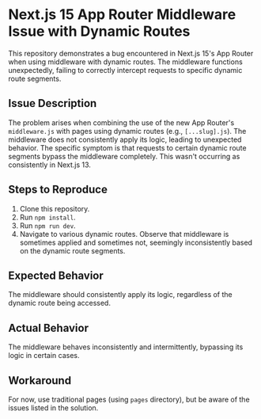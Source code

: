 # Next.js 15 App Router Middleware Issue with Dynamic Routes

This repository demonstrates a bug encountered in Next.js 15's App Router when using middleware with dynamic routes.  The middleware functions unexpectedly, failing to correctly intercept requests to specific dynamic route segments.

## Issue Description

The problem arises when combining the use of the new App Router's `middleware.js` with pages using dynamic routes (e.g., `[...slug].js`). The middleware does not consistently apply its logic, leading to unexpected behavior.  The specific symptom is that requests to certain dynamic route segments bypass the middleware completely. This wasn't occurring as consistently in Next.js 13.

## Steps to Reproduce

1. Clone this repository.
2. Run `npm install`.
3. Run `npm run dev`.
4. Navigate to various dynamic routes.  Observe that middleware is sometimes applied and sometimes not, seemingly inconsistently based on the dynamic route segments.

## Expected Behavior

The middleware should consistently apply its logic, regardless of the dynamic route being accessed.

## Actual Behavior

The middleware behaves inconsistently and intermittently, bypassing its logic in certain cases.

## Workaround

For now, use traditional pages (using `pages` directory), but be aware of the issues listed in the solution.